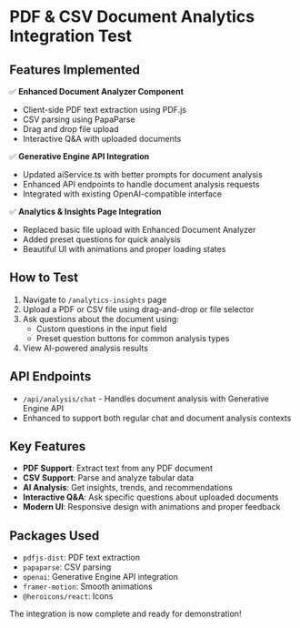 # PDF & CSV Document Analytics Integration Test

## Features Implemented

✅ **Enhanced Document Analyzer Component**
- Client-side PDF text extraction using PDF.js
- CSV parsing using PapaParse
- Drag and drop file upload
- Interactive Q&A with uploaded documents

✅ **Generative Engine API Integration**
- Updated aiService.ts with better prompts for document analysis
- Enhanced API endpoints to handle document analysis requests
- Integrated with existing OpenAI-compatible interface

✅ **Analytics & Insights Page Integration**
- Replaced basic file upload with Enhanced Document Analyzer
- Added preset questions for quick analysis
- Beautiful UI with animations and proper loading states

## How to Test

1. Navigate to `/analytics-insights` page
2. Upload a PDF or CSV file using drag-and-drop or file selector
3. Ask questions about the document using:
   - Custom questions in the input field
   - Preset question buttons for common analysis types
4. View AI-powered analysis results

## API Endpoints

- `/api/analysis/chat` - Handles document analysis with Generative Engine API
- Enhanced to support both regular chat and document analysis contexts

## Key Features

- **PDF Support**: Extract text from any PDF document
- **CSV Support**: Parse and analyze tabular data
- **AI Analysis**: Get insights, trends, and recommendations
- **Interactive Q&A**: Ask specific questions about uploaded documents
- **Modern UI**: Responsive design with animations and proper feedback

## Packages Used

- `pdfjs-dist`: PDF text extraction
- `papaparse`: CSV parsing
- `openai`: Generative Engine API integration
- `framer-motion`: Smooth animations
- `@heroicons/react`: Icons

The integration is now complete and ready for demonstration!
